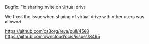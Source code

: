 Bugfix: Fix sharing invite on virtual drive

We fixed the issue when sharing of virtual drive with other users was allowed

https://github.com/cs3org/reva/pull/4568  
https://github.com/owncloud/ocis/issues/8495  
